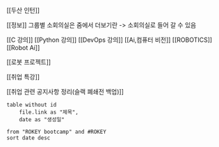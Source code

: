 [[두산 인턴]]


[[정보]]
그룹별 소회의실은 줌에서 더보기란 -> 소회의실로 들어 갈 수 있음

[[C 강의]]
[[Python 강의]]
[[DevOps 강의]]
[[Ai,컴퓨터 비전]]
[[ROBOTICS]]
[[Robot Ai]]

[[로봇 프로젝트]]

[[취업 특강]]

[[취업 관련 공지사항 정리(슬랙 폐쇄전 백업)]]


```dataview
table without id
	file.link as "제목",
	date as "생성일"

from "ROKEY bootcamp" and #ROKEY
sort date desc

```


